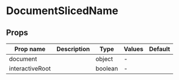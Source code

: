 # DocumentSlicedName

## Props

| Prop name       | Description | Type    | Values | Default |
| --------------- | ----------- | ------- | ------ | ------- |
| document        |             | object  | -      |         |
| interactiveRoot |             | boolean | -      |         |
